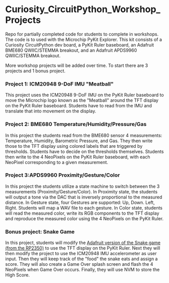 # Curiosity_CircuitPython_Workshop_Projects
Repo for partially completed code for students to complete in workshops.
The code is to used with the Microchip PyKit Explorer. This kit consists of a Curiosity CircuitPython dev board, a PyKit Ruler baseboard, an Adafruit BME680 QWIIC/STEMMA breakout, and an Adafruit APDS9960 QWIIC/STEMMA breakout.

More workshop projects will be added over time. To start there are 3 projects and 1 bonus project.

### Project 1: ICM20948 9-DoF IMU "Meatball"

This project uses the ICM20948 9-DoF IMU on the PyKit Ruler baseboard to move the Microchip logo known as the "Meatball" 
around the TFT display on the PyKit Ruler baseboard. Students have to read from the IMU and translate that into movement 
on the display.

### Project 2: BME680 Temperature/Humidity/Pressure/Gas
In this project the students read from the BME680 sensor 4 measurements: Temperature, Humidity, Barometric Pressure, and Gas. 
They then write those to the TFT display using colored labels that are triggered by thresholds. Students have to decide on the 
thresholds themselves. Students then write to the 4 NeoPixels on the PyKit Ruler baseboard, with each NeoPixel corresponding
to a given measurement.

### Project 3:APDS9960 Proximity/Gesture/Color
In this project the students utilize a state machine to switch between the 3 measurements (Proximity/Gesture/Color). In Proximity state, the students will output a tone via the DAC that is inversely 
proportional to the measured distance. 
In Gesture state, four Gestures are supported: Up, Down. Left, Right. Students will map a WAV file to each gesture.
In Color state, students will read the measured color, write its RGB components to the TFT display and reproduce the measured color using the 4 NeoPixels on the PyKit Ruler.

### Bonus project: Snake Game
In this project, students will modify the [Adafruit version of the Snake game (from the RP2350)](https://learn.adafruit.com/snake-game-on-metro-rp2350/) to use the TFT display on the PyKit Ruler.
Next they will then modify the project to use the ICM20948 IMU accelerometer as user input.
Then they will keep track of the "food" the snake eats and assign a score. They will also create a Game Over splash screen and flash the 4 NeoPixels when Game Over occurs.
Finally, they will use NVM to store the High Score.
